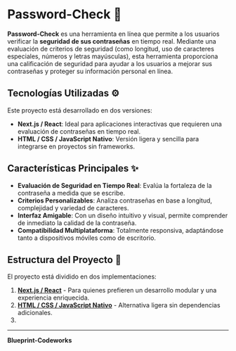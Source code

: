 # **Password-Check** 🔐

**Password-Check** es una herramienta en línea que permite a los usuarios verificar la **seguridad de sus contraseñas** en tiempo real. Mediante una evaluación de criterios de seguridad (como longitud, uso de caracteres especiales, números y letras mayúsculas), esta herramienta proporciona una calificación de seguridad para ayudar a los usuarios a mejorar sus contraseñas y proteger su información personal en línea.

## **Tecnologías Utilizadas** ⚙️

Este proyecto está desarrollado en dos versiones:
- **Next.js / React**: Ideal para aplicaciones interactivas que requieren una evaluación de contraseñas en tiempo real.
- **HTML / CSS / JavaScript Nativo**: Versión ligera y sencilla para integrarse en proyectos sin frameworks.

## **Características Principales** ✨

- **Evaluación de Seguridad en Tiempo Real**: Evalúa la fortaleza de la contraseña a medida que se escribe.
- **Criterios Personalizables**: Analiza contraseñas en base a longitud, complejidad y variedad de caracteres.
- **Interfaz Amigable**: Con un diseño intuitivo y visual, permite comprender de inmediato la calidad de la contraseña.
- **Compatibilidad Multiplataforma**: Totalmente responsiva, adaptándose tanto a dispositivos móviles como de escritorio.

## **Estructura del Proyecto** 📂

El proyecto está dividido en dos implementaciones:
1. [**Next.js / React**](https://github.com/Blueprint-Codeworks/password-check-React-Nextjs) - Para quienes prefieren un desarrollo modular y una experiencia enriquecida.
2. [**HTML / CSS / JavaScript Nativo**](https://github.com/Blueprint-Codeworks/password-check) - Alternativa ligera sin dependencias adicionales.
3. 
---

**Blueprint-Codeworks**
